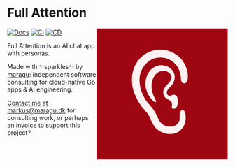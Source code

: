 # Full Attention

<img src="logo.png" alt="Logo" width="300" align="right">

[![Docs](https://pkg.go.dev/badge/maragu.dev/fullattention)](https://pkg.go.dev/maragu.dev/fullattention)
[![CI](https://github.com/maragudk/fullattention/actions/workflows/ci.yml/badge.svg)](https://github.com/maragudk/fullattention/actions/workflows/ci.yml)
[![CD](https://github.com/maragudk/fullattention/actions/workflows/cd.yml/badge.svg)](https://github.com/maragudk/fullattention/actions/workflows/cd.yml)

Full Attention is an AI chat app with personas.

Made with ✨sparkles✨ by [maragu](https://www.maragu.dev/): independent software consulting for cloud-native Go apps & AI engineering.

[Contact me at markus@maragu.dk](mailto:markus@maragu.dk) for consulting work, or perhaps an invoice to support this project?
